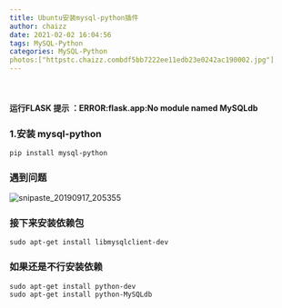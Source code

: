 ```yaml
---
title: Ubuntu安装mysql-python插件
author: chaizz
date: 2021-02-02 16:04:56
tags: MySQL-Python
categories: MySQL-Python
photos:["httpstc.chaizz.combdf5bb7222ee11edb23e0242ac190002.jpg"]
---
```


​      

<!--more-->

#### 运行FLASK 提示 ：ERROR:flask.app:No module named MySQLdb

### 1.安装 mysql-python

```shell
pip install mysql-python
```

### 遇到问题

![snipaste_20190917_205355](snipaste_20190917_205355.jpg)

### 接下来安装依赖包

```shell
sudo apt-get install libmysqlclient-dev
```

### 如果还是不行安装依赖

```shell
sudo apt-get install python-dev
sudo apt-get install python-MySQLdb
```



